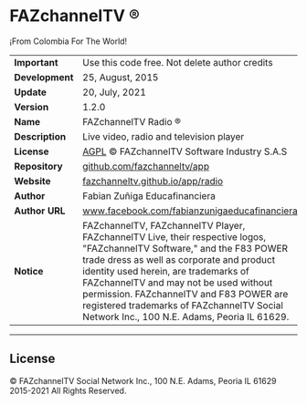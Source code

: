 # FAZchannelTV ®
<p>¡From Colombia For The World!</p>

<table>
  <tbody>
    <tr>
    <td><b>Important</b></td><td>Use this code free. Not delete author credits</td>
    </tr>
    <tr>
    <td><b>Development</b></td><td>25, August, 2015</td>
    </tr>
    <tr>
    <td><b>Update</b></td><td>20, July, 2021</td>
    </tr>
    <tr>
    <td><b>Version</b></td><td>1.2.0</td>
    </tr>
    <tr>
    <td><b>Name</b></td><td>FAZchannelTV Radio ®</td>
    </tr>
    <tr>
    <td><b>Description</b></td><td>Live video, radio and television player</td>      
    </tr>
    <tr>
    <td><b>License</b></td><td><a href="https://opensource.org/licenses/AGPL-3.0" target="_blank">AGPL</a> © FAZchannelTV Software Industry S.A.S</td>
    </tr>
    <tr>
    <td><b>Repository</b></td><td><a href="https://github.com/fazchanneltv/app" target="_blank" title="FAZchannelTV Radio ® Repositorio">github.com/fazchanneltv/app</a></td>
    </tr>
    <tr>
    <td><b>Website</b></td><td><a href="http://www.fazchanneltv.com/p/radio.html" target="_blank" title="FAZchannelTV Radio ®">fazchanneltv.github.io/app/radio</a></td>
    </tr>
    <tr>
    <td><b>Author</b></td><td>Fabian Zuñiga Educafinanciera</td>
    </tr>
    <tr>
    <td><b>Author URL</b></td><td><a href="https://www.facebook.com/fabianzunigaeducafinanciera" target="_blank">www.facebook.com/fabianzunigaeducafinanciera</a></td>
    </tr>
    <tr>
    <td><b>Notice</b></td><td>FAZchannelTV, FAZchannelTV Player, FAZchannelTV Live, their respective logos, "FAZchannelTV Software," and the F83 POWER trade dress as well as corporate and product identity used herein, are trademarks of FAZchannelTV and may not be used without permission. FAZchannelTV and F83 POWER are registered trademarks of FAZchannelTV Social Network Inc., 100 N.E. Adams, Peoria IL 61629.</td>
    </tr>
  </tbody>
</table>

<hr/>
<h2>License</h2>
<p>© FAZchannelTV Social Network Inc., 100 N.E. Adams, Peoria IL 61629 2015-2021 All Rights Reserved.</p>
